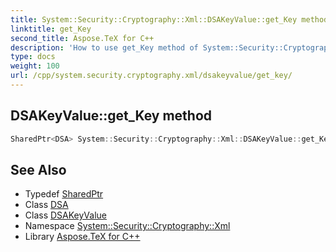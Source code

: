 ```yaml
---
title: System::Security::Cryptography::Xml::DSAKeyValue::get_Key method
linktitle: get_Key
second_title: Aspose.TeX for C++
description: 'How to use get_Key method of System::Security::Cryptography::Xml::DSAKeyValue class in C++.'
type: docs
weight: 100
url: /cpp/system.security.cryptography.xml/dsakeyvalue/get_key/
---
```

## DSAKeyValue::get_Key method




```cpp
SharedPtr<DSA> System::Security::Cryptography::Xml::DSAKeyValue::get_Key()
```

## See Also

* Typedef [SharedPtr](../../../system/sharedptr/)
* Class [DSA](../../../system.security.cryptography/dsa/)
* Class [DSAKeyValue](../)
* Namespace [System::Security::Cryptography::Xml](../../)
* Library [Aspose.TeX for C++](../../../)
